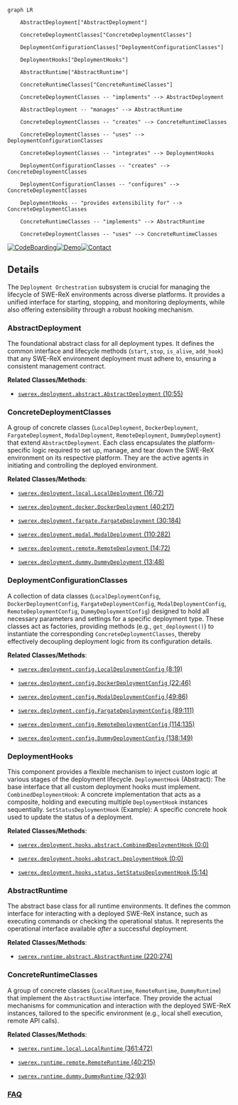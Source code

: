 ```mermaid

graph LR

    AbstractDeployment["AbstractDeployment"]

    ConcreteDeploymentClasses["ConcreteDeploymentClasses"]

    DeploymentConfigurationClasses["DeploymentConfigurationClasses"]

    DeploymentHooks["DeploymentHooks"]

    AbstractRuntime["AbstractRuntime"]

    ConcreteRuntimeClasses["ConcreteRuntimeClasses"]

    ConcreteDeploymentClasses -- "implements" --> AbstractDeployment

    AbstractDeployment -- "manages" --> AbstractRuntime

    ConcreteDeploymentClasses -- "creates" --> ConcreteRuntimeClasses

    ConcreteDeploymentClasses -- "uses" --> DeploymentConfigurationClasses

    ConcreteDeploymentClasses -- "integrates" --> DeploymentHooks

    DeploymentConfigurationClasses -- "creates" --> ConcreteDeploymentClasses

    DeploymentConfigurationClasses -- "configures" --> ConcreteDeploymentClasses

    DeploymentHooks -- "provides extensibility for" --> ConcreteDeploymentClasses

    ConcreteRuntimeClasses -- "implements" --> AbstractRuntime

    ConcreteDeploymentClasses -- "uses" --> ConcreteRuntimeClasses

```



[![CodeBoarding](https://img.shields.io/badge/Generated%20by-CodeBoarding-9cf?style=flat-square)](https://github.com/CodeBoarding/GeneratedOnBoardings)[![Demo](https://img.shields.io/badge/Try%20our-Demo-blue?style=flat-square)](https://www.codeboarding.org/demo)[![Contact](https://img.shields.io/badge/Contact%20us%20-%20contact@codeboarding.org-lightgrey?style=flat-square)](mailto:contact@codeboarding.org)



## Details



The `Deployment Orchestration` subsystem is crucial for managing the lifecycle of SWE-ReX environments across diverse platforms. It provides a unified interface for starting, stopping, and monitoring deployments, while also offering extensibility through a robust hooking mechanism.



### AbstractDeployment

The foundational abstract class for all deployment types. It defines the common interface and lifecycle methods (`start`, `stop`, `is_alive`, `add_hook`) that any SWE-ReX environment deployment must adhere to, ensuring a consistent management contract.





**Related Classes/Methods**:



- <a href="https://github.com/synth-laboratories/SWE-ReX/src/swerex/deployment/abstract.py#L10-L55" target="_blank" rel="noopener noreferrer">`swerex.deployment.abstract.AbstractDeployment` (10:55)</a>





### ConcreteDeploymentClasses

A group of concrete classes (`LocalDeployment`, `DockerDeployment`, `FargateDeployment`, `ModalDeployment`, `RemoteDeployment`, `DummyDeployment`) that extend `AbstractDeployment`. Each class encapsulates the platform-specific logic required to set up, manage, and tear down the SWE-ReX environment on its respective platform. They are the active agents in initiating and controlling the deployed environment.





**Related Classes/Methods**:



- <a href="https://github.com/synth-laboratories/SWE-ReX/src/swerex/deployment/local.py#L16-L72" target="_blank" rel="noopener noreferrer">`swerex.deployment.local.LocalDeployment` (16:72)</a>

- <a href="https://github.com/synth-laboratories/SWE-ReX/src/swerex/deployment/docker.py#L40-L217" target="_blank" rel="noopener noreferrer">`swerex.deployment.docker.DockerDeployment` (40:217)</a>

- <a href="https://github.com/synth-laboratories/SWE-ReX/src/swerex/deployment/fargate.py#L30-L184" target="_blank" rel="noopener noreferrer">`swerex.deployment.fargate.FargateDeployment` (30:184)</a>

- <a href="https://github.com/synth-laboratories/SWE-ReX/src/swerex/deployment/modal.py#L110-L282" target="_blank" rel="noopener noreferrer">`swerex.deployment.modal.ModalDeployment` (110:282)</a>

- <a href="https://github.com/synth-laboratories/SWE-ReX/src/swerex/deployment/remote.py#L14-L72" target="_blank" rel="noopener noreferrer">`swerex.deployment.remote.RemoteDeployment` (14:72)</a>

- <a href="https://github.com/synth-laboratories/SWE-ReX/src/swerex/deployment/dummy.py#L13-L48" target="_blank" rel="noopener noreferrer">`swerex.deployment.dummy.DummyDeployment` (13:48)</a>





### DeploymentConfigurationClasses

A collection of data classes (`LocalDeploymentConfig`, `DockerDeploymentConfig`, `FargateDeploymentConfig`, `ModalDeploymentConfig`, `RemoteDeploymentConfig`, `DummyDeploymentConfig`) designed to hold all necessary parameters and settings for a specific deployment type. These classes act as factories, providing methods (e.g., `get_deployment()`) to instantiate the corresponding `ConcreteDeploymentClasses`, thereby effectively decoupling deployment logic from its configuration details.





**Related Classes/Methods**:



- <a href="https://github.com/synth-laboratories/SWE-ReX/src/swerex/deployment/config.py#L8-L19" target="_blank" rel="noopener noreferrer">`swerex.deployment.config.LocalDeploymentConfig` (8:19)</a>

- <a href="https://github.com/synth-laboratories/SWE-ReX/src/swerex/deployment/config.py#L22-L46" target="_blank" rel="noopener noreferrer">`swerex.deployment.config.DockerDeploymentConfig` (22:46)</a>

- <a href="https://github.com/synth-laboratories/SWE-ReX/src/swerex/deployment/config.py#L49-L86" target="_blank" rel="noopener noreferrer">`swerex.deployment.config.ModalDeploymentConfig` (49:86)</a>

- <a href="https://github.com/synth-laboratories/SWE-ReX/src/swerex/deployment/config.py#L89-L111" target="_blank" rel="noopener noreferrer">`swerex.deployment.config.FargateDeploymentConfig` (89:111)</a>

- <a href="https://github.com/synth-laboratories/SWE-ReX/src/swerex/deployment/config.py#L114-L135" target="_blank" rel="noopener noreferrer">`swerex.deployment.config.RemoteDeploymentConfig` (114:135)</a>

- <a href="https://github.com/synth-laboratories/SWE-ReX/src/swerex/deployment/config.py#L138-L149" target="_blank" rel="noopener noreferrer">`swerex.deployment.config.DummyDeploymentConfig` (138:149)</a>





### DeploymentHooks

This component provides a flexible mechanism to inject custom logic at various stages of the deployment lifecycle. `DeploymentHook` (Abstract): The base interface that all custom deployment hooks must implement. `CombinedDeploymentHook`: A concrete implementation that acts as a composite, holding and executing multiple `DeploymentHook` instances sequentially. `SetStatusDeploymentHook` (Example): A specific concrete hook used to update the status of a deployment.





**Related Classes/Methods**:



- <a href="https://github.com/synth-laboratories/SWE-ReX/src/swerex/deployment/hooks/abstract.py#L0-L0" target="_blank" rel="noopener noreferrer">`swerex.deployment.hooks.abstract.CombinedDeploymentHook` (0:0)</a>

- <a href="https://github.com/synth-laboratories/SWE-ReX/src/swerex/deployment/hooks/abstract.py#L0-L0" target="_blank" rel="noopener noreferrer">`swerex.deployment.hooks.abstract.DeploymentHook` (0:0)</a>

- <a href="https://github.com/synth-laboratories/SWE-ReX/src/swerex/deployment/hooks/status.py#L5-L14" target="_blank" rel="noopener noreferrer">`swerex.deployment.hooks.status.SetStatusDeploymentHook` (5:14)</a>





### AbstractRuntime

The abstract base class for all runtime environments. It defines the common interface for interacting with a deployed SWE-ReX instance, such as executing commands or checking the operational status. It represents the operational interface available *after* a successful deployment.





**Related Classes/Methods**:



- <a href="https://github.com/synth-laboratories/SWE-ReX/src/swerex/runtime/abstract.py#L220-L274" target="_blank" rel="noopener noreferrer">`swerex.runtime.abstract.AbstractRuntime` (220:274)</a>





### ConcreteRuntimeClasses

A group of concrete classes (`LocalRuntime`, `RemoteRuntime`, `DummyRuntime`) that implement the `AbstractRuntime` interface. They provide the actual mechanisms for communication and interaction with the deployed SWE-ReX instances, tailored to the specific environment (e.g., local shell execution, remote API calls).





**Related Classes/Methods**:



- <a href="https://github.com/synth-laboratories/SWE-ReX/src/swerex/runtime/local.py#L361-L472" target="_blank" rel="noopener noreferrer">`swerex.runtime.local.LocalRuntime` (361:472)</a>

- <a href="https://github.com/synth-laboratories/SWE-ReX/src/swerex/runtime/remote.py#L40-L215" target="_blank" rel="noopener noreferrer">`swerex.runtime.remote.RemoteRuntime` (40:215)</a>

- <a href="https://github.com/synth-laboratories/SWE-ReX/src/swerex/runtime/dummy.py#L32-L93" target="_blank" rel="noopener noreferrer">`swerex.runtime.dummy.DummyRuntime` (32:93)</a>









### [FAQ](https://github.com/CodeBoarding/GeneratedOnBoardings/tree/main?tab=readme-ov-file#faq)